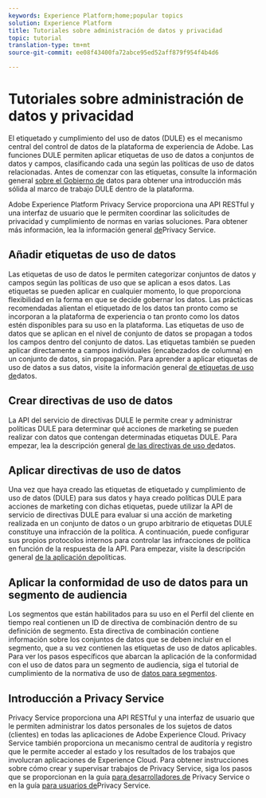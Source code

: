 ```yaml
---
keywords: Experience Platform;home;popular topics
solution: Experience Platform
title: Tutoriales sobre administración de datos y privacidad
topic: tutorial
translation-type: tm+mt
source-git-commit: ee08f43400fa72abce95ed52aff879f954f4b4d6

---
```



# Tutoriales sobre administración de datos y privacidad

El etiquetado y cumplimiento del uso de datos (DULE) es el mecanismo central del control de datos de la plataforma de experiencia de Adobe. Las funciones DULE permiten aplicar etiquetas de uso de datos a conjuntos de datos y campos, clasificando cada una según las políticas de uso de datos relacionadas. Antes de comenzar con las etiquetas, consulte la información general [sobre el Gobierno de](../data-governance/home.md) datos para obtener una introducción más sólida al marco de trabajo DULE dentro de la plataforma.

Adobe Experience Platform Privacy Service proporciona una API RESTful y una interfaz de usuario que le permiten coordinar las solicitudes de privacidad y cumplimiento de normas en varias soluciones. Para obtener más información, lea la información general [de](../privacy-service/home.md)Privacy Service.

## Añadir etiquetas de uso de datos

Las etiquetas de uso de datos le permiten categorizar conjuntos de datos y campos según las políticas de uso que se aplican a esos datos. Las etiquetas se pueden aplicar en cualquier momento, lo que proporciona flexibilidad en la forma en que se decide gobernar los datos. Las prácticas recomendadas alientan el etiquetado de los datos tan pronto como se incorporan a la plataforma de experiencia o tan pronto como los datos estén disponibles para su uso en la plataforma. Las etiquetas de uso de datos que se aplican en el nivel de conjunto de datos se propagan a todos los campos dentro del conjunto de datos. Las etiquetas también se pueden aplicar directamente a campos individuales (encabezados de columna) en un conjunto de datos, sin propagación. Para aprender a aplicar etiquetas de uso de datos a sus datos, visite la información general [de etiquetas de uso de](../data-governance/labels/overview.md)datos.

## Crear directivas de uso de datos

La API del servicio de directivas DULE le permite crear y administrar políticas DULE para determinar qué acciones de marketing se pueden realizar con datos que contengan determinadas etiquetas DULE. Para empezar, lea la descripción general [de las directivas de uso de](../data-governance/policies/overview.md)datos.

## Aplicar directivas de uso de datos

Una vez que haya creado las etiquetas de etiquetado y cumplimiento de uso de datos (DULE) para sus datos y haya creado políticas DULE para acciones de marketing con dichas etiquetas, puede utilizar la API de servicio de directivas DULE para evaluar si una acción de marketing realizada en un conjunto de datos o un grupo arbitrario de etiquetas DULE constituye una infracción de la política. A continuación, puede configurar sus propios protocolos internos para controlar las infracciones de política en función de la respuesta de la API. Para empezar, visite la descripción general [de la aplicación de](../data-governance/enforcement/overview.md)políticas.

## Aplicar la conformidad de uso de datos para un segmento de audiencia

Los segmentos que están habilitados para su uso en el Perfil del cliente en tiempo real contienen un ID de directiva de combinación dentro de su definición de segmento. Esta directiva de combinación contiene información sobre los conjuntos de datos que se deben incluir en el segmento, que a su vez contienen las etiquetas de uso de datos aplicables. Para ver los pasos específicos que abarcan la aplicación de la conformidad con el uso de datos para un segmento de audiencia, siga el tutorial de cumplimiento de la normativa de uso de [datos para segmentos](../segmentation/tutorials/governance.md).

## Introducción a Privacy Service

Privacy Service proporciona una API RESTful y una interfaz de usuario que le permiten administrar los datos personales de los sujetos de datos (clientes) en todas las aplicaciones de Adobe Experience Cloud. Privacy Service también proporciona un mecanismo central de auditoría y registro que le permite acceder al estado y los resultados de los trabajos que involucran aplicaciones de Experience Cloud. Para obtener instrucciones sobre cómo crear y supervisar trabajos de Privacy Service, siga los pasos que se proporcionan en la guía [para desarrolladores de](../privacy-service/api/getting-started.md) Privacy Service o en la guía [para usuarios de](../privacy-service/ui/overview.md)Privacy Service.